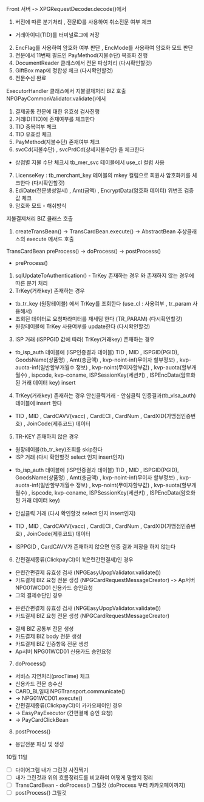 Front 서버 -> XPGRequestDecoder.decode()에서 
1. 버전에 따른 분기처리 , 전문ID를 사용하여 취소전문 여부 체크 
+ 거래아이디(TID)를 터미널로그에 저장 
2. EncFlag를 사용하여 암호화 여부 판단 , EncMode를 사용하여 암호화 모드 판단
3. 전문에서 11번째 필드인 PayMethod(지불수단) 복호화 진행
4. DocumentReader 클래스에서 전문 파싱처리 (다시확인할것)
5. GiftBox map에 정합성 체크  (다시확인할것)
6. 전문수신 완료

ExecutorHandler 클래스에서 지불결제처리 BIZ 호출
NPGPayCommonValidator.validate()에서 
1. 결제공통 전문에 대한 유효성 검사진행
2. 거래ID(TID)에 존재여부를 체크한다
3. TID 중복여부 체크
4. TID 유효성 체크
5. PayMethod(지불수단) 존재여부 체크
6. svcCd(지불수단) , svcPrdCd(상세지불수단) 을 체크한다
- 상점별 지불 수단 체크시 tb_mer_svc 테이블에서 use_cl 컬럼 사용
7. LicenseKey : tb_merchant_key 테이블의 mkey 컬럼으로 회원사 암호화키를 체크한다 (다시확인할것)
8. EdiDate(전문생성일시) , Amt(금액) , EncryptData(암호화 데이터) 위변조 검증값 체크
9. 암호화 모드 - 해쉬방식

지불결제처리 BIZ 클래스 호출
1. createTransBean() -> TransCardBean.execute() -> AbstractBean 추상클래스의 execute 메서드 호출

TransCardBean preProcess() -> doProcess() -> postProcess()  
+ preProcess()
1. sqlUpdateToAuthentication() - TrKey 존재하는 경우 와 존재하지 않는 경우에 따른 분기 처리
2. TrKey(거래key) 존재하는 경우
- tb_tr_key (원장테이블) 에서 TrKey를 조회한다 (use_cl : 사용여부 , tr_param 사용해서)
- 조회된 데이터로 요청파라미터를 재세팅 한다 (TR_PARAM) (다시확인할것)
- 원장테이블에 TrKey 사용여부를 update한다 (다시확인할것)

3. ISP 거래 (ISPPGID 값에 따라) TrKey(거래key) 존재하는 경우
- tb_isp_auth 테이블에 (ISP인증결과 테이블) TID , MID , ISPGID(PGID), GoodsName(상품명) , Amt(총금액) , kvp-noint-inf(무이자 할부정보) , kvp-auota-inf(일반할부개월수 정보) , kvp-noint(무이자할부값) , kvp-auota(할부개월수) , ispcode, kvp-coname, ISPSessionKey(세션키) , ISPEncData(암호화된 거래 데이터 key) insert

4. TrKey(거래key) 존재하는 경우  안신클릭거래 - 안심클릭 인증결과(tb_visa_auth) 테이블에 insert 한다
+ TID , MID , CardCAVV(vacc) , CardECI , CardNum , CardXID(가맹점인증번호) , JoinCode(제휴코드) 데이터

5. TR-KEY 존재하지 않은 경우 
+ 원장테이블(tb_tr_key)조회를 skip한다
+ ISP 거래 (다시 확인할것 select 인지 insert인지)
- tb_isp_auth 테이블에 (ISP인증결과 테이블) TID , MID , ISPGID(PGID), GoodsName(상품명) , Amt(총금액) , kvp-noint-inf(무이자 할부정보) , kvp-auota-inf(일반할부개월수 정보) , kvp-noint(무이자할부값) , kvp-auota(할부개월수) , ispcode, kvp-coname, ISPSessionKey(세션키) , ISPEncData(암호화된 거래 데이터 key) 
+ 안심클릭 거래 (다시 확인할것 select 인지 insert인지)
- TID , MID , CardCAVV(vacc) , CardECI , CardNum , CardXID(가맹점인증번호) , JoinCode(제휴코드) 데이터
+ ISPPGID , CardCAVV가 존재하지 않으면 인증 결과 저장을 하지 않는다

6. 간편결제종류(ClickpayCl)이 1(은련간편결제)인 경우 
+ 은련간편결제 유효성 검사 (NPGEasyUpopValidator.validate())
+ 카드결제 BIZ 요청 전문 생성 (NPGCardRequestMessageCreator) -> Ap서버 NPG01WCD01 신용카드 승인요청
+ 그외 결제수단인 경우
- 은련간편결제 유효성 검사 (NPGEasyUpopValidator.validate())
- 카드결제 BIZ 요청 전문 생성 (NPGCardRequestMessageCreator)
+ 결제 BIZ 공통부 전문 생성
+ 카드결제 BIZ body 전문 생성
+ 카드결제 BIZ 인증항목 전문 생성 
+ Ap서버 NPG01WCD01 신용카드 승인요청

7. doProcess()
+ 서비스 지연처리(procTime) 체크
+ 신용카드 전문 송수신
+ CARD_BL일때 NPGTransport.communicate()
+ -> NPG01WCD01.execute()
+ 간편결제종류(ClickpayCl)이 카카오페이인 경우 
+ -> EasyPayExecutor (간편결제 승인 요청)
+ -> PayCardClickBean

8. postProcess()
+ 응답전문 파싱 및 생성

10월 11일
- [ ]  다이어그램 내가 그린것 사진찍기
- [ ]  내가 그린것과 위의 흐름정리도를 비교하여 어떻게 말할지 정리
- [ ]  TransCardBean - doProcess() 그릴것 (doProcess 부터 카카오페이까지)
- [ ]  postProcess() 그릴것